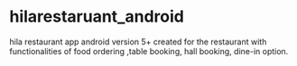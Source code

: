 # hilarestaruant_android

hila restaurant app  android version 5+ created for the restaurant with functionalities of food ordering ,table booking, hall booking, dine-in option.
